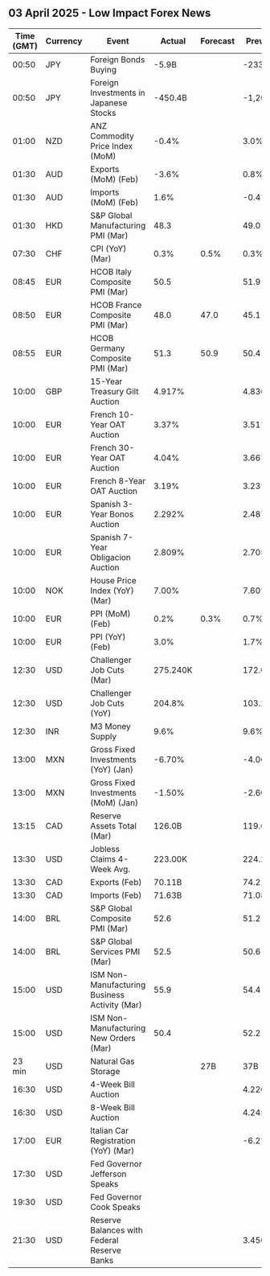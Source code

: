 ## 03 April 2025 - Low Impact Forex News

| Time (GMT) | Currency | Event | Actual | Forecast | Previous |
|------|----------|-------|--------|----------|----------|
| 00:50 | JPY | Foreign Bonds Buying | -5.9B |  | -233.7B |
| 00:50 | JPY | Foreign Investments in Japanese Stocks | -450.4B |  | -1,200.6B |
| 01:00 | NZD | ANZ Commodity Price Index (MoM) | -0.4% |  | 3.0% |
| 01:30 | AUD | Exports (MoM) (Feb) | -3.6% |  | 0.8% |
| 01:30 | AUD | Imports (MoM) (Feb) | 1.6% |  | -0.4% |
| 01:30 | HKD | S&P Global Manufacturing PMI (Mar) | 48.3 |  | 49.0 |
| 07:30 | CHF | CPI (YoY) (Mar) | 0.3% | 0.5% | 0.3% |
| 08:45 | EUR | HCOB Italy Composite PMI (Mar) | 50.5 |  | 51.9 |
| 08:50 | EUR | HCOB France Composite PMI (Mar) | 48.0 | 47.0 | 45.1 |
| 08:55 | EUR | HCOB Germany Composite PMI (Mar) | 51.3 | 50.9 | 50.4 |
| 10:00 | GBP | 15-Year Treasury Gilt Auction | 4.917% |  | 4.836% |
| 10:00 | EUR | French 10-Year OAT Auction | 3.37% |  | 3.51% |
| 10:00 | EUR | French 30-Year OAT Auction | 4.04% |  | 3.66% |
| 10:00 | EUR | French 8-Year OAT Auction | 3.19% |  | 3.23% |
| 10:00 | EUR | Spanish 3-Year Bonos Auction | 2.292% |  | 2.487% |
| 10:00 | EUR | Spanish 7-Year Obligacion Auction | 2.809% |  | 2.705% |
| 10:00 | NOK | House Price Index (YoY) (Mar) | 7.00% |  | 7.60% |
| 10:00 | EUR | PPI (MoM) (Feb) | 0.2% | 0.3% | 0.7% |
| 10:00 | EUR | PPI (YoY) (Feb) | 3.0% |  | 1.7% |
| 12:30 | USD | Challenger Job Cuts (Mar) | 275.240K |  | 172.017K |
| 12:30 | USD | Challenger Job Cuts (YoY) | 204.8% |  | 103.2% |
| 12:30 | INR | M3 Money Supply | 9.6% |  | 9.6% |
| 13:00 | MXN | Gross Fixed Investments (YoY) (Jan) | -6.70% |  | -4.00% |
| 13:00 | MXN | Gross Fixed Investments (MoM) (Jan) | -1.50% |  | -2.60% |
| 13:15 | CAD | Reserve Assets Total (Mar) | 126.0B |  | 119.6B |
| 13:30 | USD | Jobless Claims 4-Week Avg. | 223.00K |  | 224.25K |
| 13:30 | CAD | Exports (Feb) | 70.11B |  | 74.21B |
| 13:30 | CAD | Imports (Feb) | 71.63B |  | 71.08B |
| 14:00 | BRL | S&P Global Composite PMI (Mar) | 52.6 |  | 51.2 |
| 14:00 | BRL | S&P Global Services PMI (Mar) | 52.5 |  | 50.6 |
| 15:00 | USD | ISM Non-Manufacturing Business Activity (Mar) | 55.9 |  | 54.4 |
| 15:00 | USD | ISM Non-Manufacturing New Orders (Mar) | 50.4 |  | 52.2 |
| 23 min | USD | Natural Gas Storage |  | 27B | 37B |
| 16:30 | USD | 4-Week Bill Auction |  |  | 4.220% |
| 16:30 | USD | 8-Week Bill Auction |  |  | 4.245% |
| 17:00 | EUR | Italian Car Registration (YoY) (Mar) |  |  | -6.2% |
| 17:30 | USD | Fed Governor Jefferson Speaks |  |  |  |
| 19:30 | USD | Fed Governor Cook Speaks |  |  |  |
| 21:30 | USD | Reserve Balances with Federal Reserve Banks |  |  | 3.450T |
